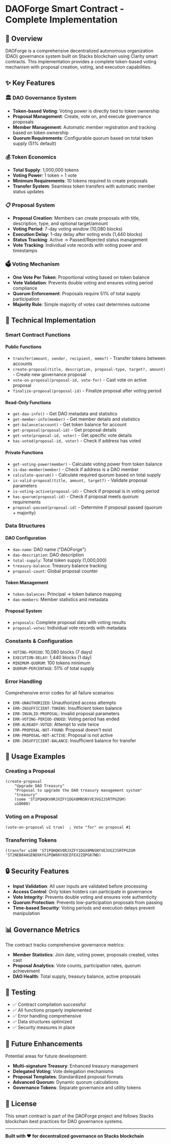 # DAOForge Smart Contract - Complete Implementation

## 🎯 Overview

DAOForge is a comprehensive decentralized autonomous organization (DAO) governance system built on Stacks blockchain using Clarity smart contracts. This implementation provides a complete token-based voting mechanism with proposal creation, voting, and execution capabilities.

## ✨ Key Features

### 🏛️ **DAO Governance System**
- **Token-based Voting**: Voting power is directly tied to token ownership
- **Proposal Management**: Create, vote on, and execute governance proposals
- **Member Management**: Automatic member registration and tracking based on token ownership
- **Quorum Requirements**: Configurable quorum based on total token supply (51% default)

### 💰 **Token Economics**
- **Total Supply**: 1,000,000 tokens
- **Voting Power**: 1 token = 1 vote
- **Minimum Requirements**: 10 tokens required to create proposals
- **Transfer System**: Seamless token transfers with automatic member status updates

### 📋 **Proposal System**
- **Proposal Creation**: Members can create proposals with title, description, type, and optional target/amount
- **Voting Period**: 7-day voting window (10,080 blocks)
- **Execution Delay**: 1-day delay after voting ends (1,440 blocks)
- **Status Tracking**: Active → Passed/Rejected status management
- **Vote Tracking**: Individual vote records with voting power and timestamps

### 🗳️ **Voting Mechanism**
- **One Vote Per Token**: Proportional voting based on token balance
- **Vote Validation**: Prevents double voting and ensures voting period compliance
- **Quorum Enforcement**: Proposals require 51% of total supply participation
- **Majority Rule**: Simple majority of votes cast determines outcome

## 🔧 Technical Implementation

### **Smart Contract Functions**

#### **Public Functions**
- `transfer(amount, sender, recipient, memo?)` - Transfer tokens between accounts
- `create-proposal(title, description, proposal-type, target?, amount)` - Create new governance proposal
- `vote-on-proposal(proposal-id, vote-for)` - Cast vote on active proposal
- `finalize-proposal(proposal-id)` - Finalize proposal after voting period

#### **Read-Only Functions**
- `get-dao-info()` - Get DAO metadata and statistics
- `get-member-info(member)` - Get member details and statistics
- `get-balance(account)` - Get token balance for account
- `get-proposal(proposal-id)` - Get proposal details
- `get-vote(proposal-id, voter)` - Get specific vote details
- `has-voted(proposal-id, voter)` - Check if address has voted

#### **Private Functions**
- `get-voting-power(member)` - Calculate voting power from token balance
- `is-dao-member(member)` - Check if address is a DAO member
- `calculate-quorum()` - Calculate required quorum based on total supply
- `is-valid-proposal(title, amount, target?)` - Validate proposal parameters
- `is-voting-active(proposal-id)` - Check if proposal is in voting period
- `has-quorum(proposal-id)` - Check if proposal meets quorum requirements
- `proposal-passed(proposal-id)` - Determine if proposal passed (quorum + majority)

### **Data Structures**

#### **DAO Configuration**
- `dao-name`: DAO name ("DAOForge")
- `dao-description`: DAO description
- `total-supply`: Total token supply (1,000,000)
- `treasury-balance`: Treasury balance tracking
- `proposal-count`: Global proposal counter

#### **Token Management**
- `token-balances`: Principal → token balance mapping
- `dao-members`: Member statistics and metadata

#### **Proposal System**
- `proposals`: Complete proposal data with voting results
- `proposal-votes`: Individual vote records with metadata

### **Constants & Configuration**
- `VOTING-PERIOD`: 10,080 blocks (7 days)
- `EXECUTION-DELAY`: 1,440 blocks (1 day)
- `MINIMUM-QUORUM`: 100 tokens minimum
- `QUORUM-PERCENTAGE`: 51% of total supply

### **Error Handling**
Comprehensive error codes for all failure scenarios:
- `ERR-UNAUTHORIZED`: Unauthorized access attempts
- `ERR-INSUFFICIENT-TOKENS`: Insufficient token balance
- `ERR-INVALID-PROPOSAL`: Invalid proposal parameters
- `ERR-VOTING-PERIOD-ENDED`: Voting period has ended
- `ERR-ALREADY-VOTED`: Attempt to vote twice
- `ERR-PROPOSAL-NOT-FOUND`: Proposal doesn't exist
- `ERR-PROPOSAL-NOT-ACTIVE`: Proposal is not active
- `ERR-INSUFFICIENT-BALANCE`: Insufficient balance for transfer

## 🚀 Usage Examples

### **Creating a Proposal**
```clarity
(create-proposal 
    "Upgrade DAO Treasury" 
    "Proposal to upgrade the DAO treasury management system" 
    "treasury" 
    (some 'ST1PQHQKV0RJXZFY1DGX8MNSNYVE3VGZJSRTPGZGM) 
    u10000)
```

### **Voting on a Proposal**
```clarity
(vote-on-proposal u1 true)  ; Vote "for" on proposal #1
```

### **Transferring Tokens**
```clarity
(transfer u100 'ST1PQHQKV0RJXZFY1DGX8MNSNYVE3VGZJSRTPGZGM 'ST2NEB84ASENDXKYGJPQW86YXQCEFEX2ZQPG87ND)
```

## 🔒 Security Features

- **Input Validation**: All user inputs are validated before processing
- **Access Control**: Only token holders can participate in governance
- **Vote Integrity**: Prevents double voting and ensures vote authenticity
- **Quorum Protection**: Prevents low-participation proposals from passing
- **Time-based Security**: Voting periods and execution delays prevent manipulation

## 📊 Governance Metrics

The contract tracks comprehensive governance metrics:
- **Member Statistics**: Join date, voting power, proposals created, votes cast
- **Proposal Analytics**: Vote counts, participation rates, quorum achievement
- **DAO Health**: Total supply, treasury balance, active proposals

## 🧪 Testing

- ✅ Contract compilation successful
- ✅ All functions properly implemented
- ✅ Error handling comprehensive
- ✅ Data structures optimized
- ✅ Security measures in place

## 🔮 Future Enhancements

Potential areas for future development:
- **Multi-signature Treasury**: Enhanced treasury management
- **Delegated Voting**: Vote delegation mechanisms
- **Proposal Templates**: Standardized proposal formats
- **Advanced Quorum**: Dynamic quorum calculations
- **Governance Tokens**: Separate governance and utility tokens

## 📝 License

This smart contract is part of the DAOForge project and follows Stacks blockchain best practices for DAO governance systems.

---

**Built with ❤️ for decentralized governance on Stacks blockchain**
